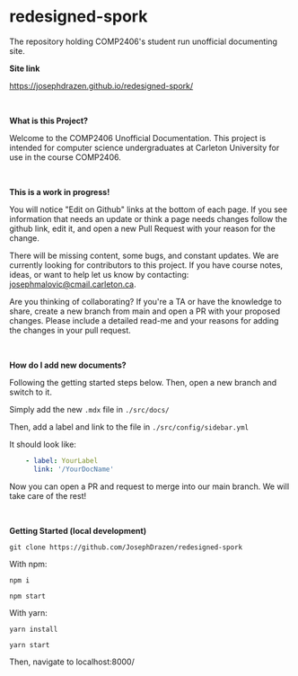 # redesigned-spork

The repository holding COMP2406's student run unofficial documenting site. 

**Site link**

https://josephdrazen.github.io/redesigned-spork/

<br />

**What is this Project?**

Welcome to the COMP2406 Unofficial Documentation. This project is intended for computer science undergraduates at Carleton University for use in the course COMP2406.

<br />

**This is a work in progress!**

You will notice "Edit on Github" links at the bottom of each page. If you see information that needs an update or think a page needs changes follow the github link, edit it, and open a new Pull Request with your reason for the change.

There will be missing content, some bugs, and constant updates. We are currently looking for contributors to this project. If you have course notes, ideas, or want to help let us know by contacting: josephmalovic@cmail.carleton.ca.

Are you thinking of collaborating? If you're a TA or have the knowledge to share, create a new branch from main and open a PR with your proposed changes. Please include a detailed read-me and your reasons for adding the changes in your pull request.

<br />

**How do I add new documents?**

Following the getting started steps below. Then, open a new branch and switch to it.

Simply add the new `.mdx` file in `./src/docs/`

Then, add a label and link to the file in `./src/config/sidebar.yml`

It should look like: 

```yaml
    - label: YourLabel
      link: '/YourDocName'
```

Now you can open a PR and request to merge into our main branch. We will take care of the rest! 

<br />

**Getting Started (local development)**

`git clone https://github.com/JosephDrazen/redesigned-spork`

With npm: 

`npm i`

`npm start`

With yarn: 

`yarn install`

`yarn start`

Then, navigate to localhost:8000/
